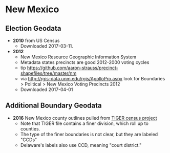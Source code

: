 # New Mexico

## Election Geodata

- **2010** from US Census
    - Downloaded 2017-03-11.
- **2012**
    - New Mexico Resource Geographic Information System
    - Metadata states precincts are good 2012-2000 voting cycles
    - tip https://github.com/aaron-strauss/precinct-shapefiles/tree/master/nm
    - via http://rgis-data.unm.edu/rgis/ApolloPro.aspx look for Boundaries > Political > New Mexico Voting Precincts 2012
	- Downloaded 2017-04-01

## Additional Boundary Geodata

- **2016** New Mexico county outlines pulled from [TIGER census project](https://catalog.data.gov/dataset/tiger-line-shapefile-2016-state-new-mexico-current-county-subdivision-state-based)
  - Note that TIGER file contains a finer division, which roll up to counties.
  - The type of the finer boundaries is not clear, but they are labeled "CCDs"
  - Delaware's labels also use CCD, meaning "court district."
